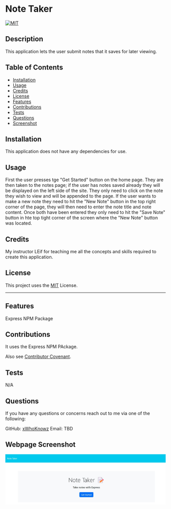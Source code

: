
# Note Taker
[![MIT](https://img.shields.io/badge/License-MIT-red)](https://choosealicense.com/licenses/mit/)

## Description

This application lets the user submit notes that it saves for later viewing.

## Table of Contents

- [Installation](#installation)
- [Usage](#usage)
- [Credits](#credits)
- [License](#license)
- [Features](#features)
- [Contributions](#contributions)
- [Tests](#tests)
- [Questions](#questions)
- [Screenshot](#screenshot)

## Installation

This application does not have any dependencies for use.

## Usage

First the user presses tge "Get Started" button on the home page. They are then taken to the notes page; if the user has notes saved already they will be displayed on the left side of the site. They only need to click on the note they wish to view and will be appended to the page. If the user wants to make a new note they need to hit the "New Note" button in the top right corner of the page, they will then need to enter the note title and note content. Once both have been entered they only need to hit the "Save Note" button in hte top tight corner of the screen where the "New Note" button was located.


## Credits

My instructor LEif for teaching me all the concepts and skills required to create this application.

## License

This project uses the [MIT](https://choosealicense.com/licenses/mit/) License.

---

## Features

Express NPM Package

## Contributions

It uses the Express NPM PAckage. 

Also see [Contributor Covenant](https://www.contributor-covenant.org/).

## Tests

N/A

## Questions

If you have any questions or concerns reach out to me via one of the following: 

GitHub: [xWhoKnowz](https://github.com/xWhoKnowz) 
Email: TBD

## Webpage Screenshot
    
![Screen reads "Note Taker" with an icon of a pencil and paper next to it. Under it is button that says "Get Started".](./assets/img/note-taker.jpg)